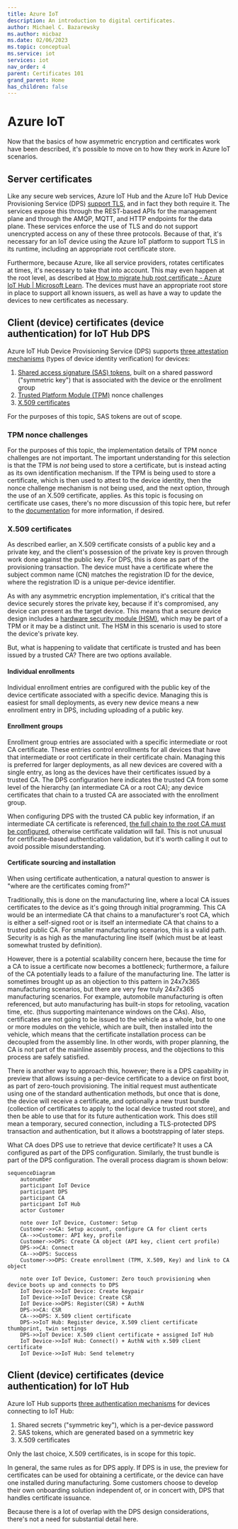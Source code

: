 ```yaml
---
title: Azure IoT
description: An introduction to digital certificates.
author: Michael C. Bazarewsky
ms.author: micbaz
ms.date: 02/06/2023
ms.topic: conceptual
ms.service: iot
services: iot
nav_order: 4
parent: Certificates 101
grand_parent: Home
has_children: false
---
```


# Azure IoT

Now that the basics of how asymmetric encryption and certificates work
have been described, it's possible to move on to how they work in Azure
IoT scenarios.

## Server certificates

Like any secure web services, Azure IoT Hub and the Azure IoT Hub Device
Provisioning Service (DPS) [support
TLS](https://learn.microsoft.com/en-us/azure/iot-hub/iot-hub-tls-support),
and in fact they both require it. The services expose this through the
REST-based APIs for the management plane and through the AMQP, MQTT, and
HTTP endpoints for the data plane. These services enforce the use of TLS
and do not support unencrypted access on any of these three protocols.
Because of that, it's necessary for an IoT device using the Azure IoT
platform to support TLS in its runtime, including an appropriate root
certificate store.

Furthermore, because Azure, like all service providers, rotates
certificates at times, it's necessary to take that into account. This
may even happen at the root level, as described at [How to migrate hub
root certificate - Azure IoT Hub \| Microsoft
Learn](https://learn.microsoft.com/en-us/azure/iot-hub/migrate-tls-certificate?tabs=portal).
The devices must have an appropriate root store in place to support all
known issuers, as well as have a way to update the devices to new
certificates as necessary.

## Client (device) certificates (device authentication) for IoT Hub DPS

Azure IoT Hub Device Provisioning Service (DPS) supports [three
attestation
mechanisms](https://learn.microsoft.com/azure/iot-dps/concepts-service#attestation-mechanism)
(types of device identity verification) for devices:

1. [Shared access signature (SAS)
    tokens](https://learn.microsoft.com/azure/iot-dps/concepts-symmetric-key-attestation?tabs=windows),
    built on a shared password ("symmetric key") that is associated with
    the device or the enrollment group
2. [Trusted Platform Module
    (TPM)](https://learn.microsoft.com/azure/iot-dps/concepts-tpm-attestation)
    nonce challenges
3. [X.509
    certificates](https://learn.microsoft.com/azure/iot-dps/concepts-x509-attestation)

For the purposes of this topic, SAS tokens are out of scope.

### TPM nonce challenges

For the purposes of this topic, the implementation details of TPM nonce
challenges are not important. The important understanding for this
selection is that the TPM is *not* being used to store a certificate,
but is instead acting as its own identification mechanism. If the TPM is
being used to store a certificate, which is then used to attest to the
device identity, then the nonce challenge mechanism is not being used,
and the next option, through the use of an X.509 certificate, applies.
As this topic is focusing on certificate use cases, there's no more
discussion of this topic here, but refer to the
[documentation](https://learn.microsoft.com/azure/iot-dps/concepts-tpm-attestation)
for more information, if desired.

### X.509 certificates

As described earlier, an X.509 certificate consists of a public key and
a private key, and the client's possession of the private key is proven
through work done against the public key. For DPS, this is done as part
of the provisioning transaction. The device must have a certificate
where the subject common name (CN) matches the registration ID for the
device, where the registration ID is a unique per-device identifier.

As with any asymmetric encryption implementation, it's critical that the
device securely stores the private key, because if it's compromised, any
device can present as the target device. This means that a secure device
design includes a [hardware security module
(HSM)](https://en.wikipedia.org/wiki/Hardware_security_module), which
may be part of a TPM or it may be a distinct unit. The HSM in this
scenario is used to store the device's private key.

But, what is happening to validate that certificate is trusted and has
been issued by a trusted CA? There are two options available.

#### Individual enrollments

Individual enrollment entries are configured with the public key of the
device certificate associated with a specific device. Managing this is
easiest for small deployments, as every new device means a new
enrollment entry in DPS, including uploading of a public key.

#### Enrollment groups

Enrollment group entries are associated with a specific intermediate or
root CA certificate. These entries control enrollments for all devices
that have that intermediate or root certificate in their certificate
chain. Managing this is preferred for larger deployments, as all new
devices are covered with a single entry, as long as the devices have
their certificates issued by a trusted CA. The DPS configuration here
indicates the trusted CA from some level of the hierarchy (an
intermediate CA or a root CA); any device certificates that chain to a
trusted CA are associated with the enrollment group.

When configuring DPS with the trusted CA public key information, if an
intermediate CA certificate is referenced, [the full chain to the root
CA must be
configured](https://learn.microsoft.com/azure/iot-dps/concepts-x509-attestation#dps-device-chain-requirements),
otherwise certificate validation will fail. This is not unusual for
certificate-based authentication validation, but it's worth calling it
out to avoid possible misunderstanding.

#### Certificate sourcing and installation

When using certificate authentication, a natural question to answer is
"where are the certificates coming from?"

Traditionally, this is done on the manufacturing line, where a local CA
issues certificates to the device as it's going through initial
programming. This CA would be an intermediate CA that chains to a
manufacturer's root CA, which is either a self-signed root or is itself
an intermediate CA that chains to a trusted public CA. For smaller
manufacturing scenarios, this is a valid path. Security is as high as
the manufacturing line itself (which must be at least somewhat trusted
by definition).

However, there is a potential scalability concern here, because the time
for a CA to issue a certificate now becomes a bottleneck; furthermore, a
failure of the CA potentially leads to a failure of the manufacturing
line. The latter is sometimes brought up as an objection to this pattern
in 24x7x365 manufacturing scenarios, but there are very few truly
24x7x365 manufacturing scenarios. For example, automobile manufacturing
is often referenced, but auto manufacturing has built-in stops for
retooling, vacation time, etc. (thus supporting maintenance windows on
the CAs). Also, certificates are not going to be issued to the vehicle
as a whole, but to one or more modules on the vehicle, which are built,
then installed into the vehicle, which means that the certificate
installation process can be decoupled from the assembly line. In other
words, with proper planning, the CA is not part of the mainline assembly
process, and the objections to this process are safely satisfied.

There is another way to approach this, however; there is a DPS
capability in preview that allows issuing a per-device certificate to a
device on first boot, as part of zero-touch provisioning. The initial
request must authenticate using one of the standard authentication
methods, but once that is done, the device will receive a certificate,
and optionally a new trust bundle (collection of certificates to apply
to the local device trusted root store), and then be able to use that
for its future authentication work. This does still mean a temporary,
secured connection, including a TLS-protected DPS transaction and
authentication, but it allows a bootstrapping of later steps.

What CA does DPS use to retrieve that device certificate? It uses a CA
configured as part of the DPS configuration. Similarly, the trust bundle
is part of the DPS configuration. The overall process diagram is shown
below:

```mermaid
sequenceDiagram
    autonumber
    participant IoT Device
    participant DPS
    participant CA
    participant IoT Hub
    actor Customer

    note over IoT Device, Customer: Setup
    Customer->>CA: Setup account, configure CA for client certs
    CA-->>Customer: API key, profile
    Customer->>DPS: Create CA object (API key, client cert profile)
    DPS->>CA: Connect
    CA-->>DPS: Success
    Customer->>DPS: Create enrollment (TPM, X.509, Key) and link to CA object

    note over IoT Device, Customer: Zero touch provisioning when device boots up and connects to DPS
    IoT Device->>IoT Device: Create keypair
    IoT Device->>IoT Device: Create CSR
    IoT Device->>DPS: Register(CSR) + AuthN
    DPS->>CA: CSR
    CA-->>DPS: X.509 client certificate
    DPS->>IoT Hub: Register device, X.509 client certificate thumbprint, twin settings
    DPS->>IoT Device: X.509 client certificate + assigned IoT Hub
    IoT Device->>IoT Hub: Connect() + AuthN with x.509 client certificate
    IoT Device->>IoT Hub: Send telemetry
```

## Client (device) certificates (device authentication) for IoT Hub

Azure IoT Hub supports [three authentication
mechanisms](https://learn.microsoft.com/azure/iot-hub/iot-hub-dev-guide-sas?tabs=node#authenticating-a-device-to-iot-hub)
for devices connecting to IoT Hub:

1. Shared secrets ("symmetric key"), which is a per-device password
2. SAS tokens, which are generated based on a symmetric key
3. X.509 certificates

Only the last choice, X.509 certificates, is in scope for this topic.

In general, the same rules as for DPS apply. If DPS is in use, the
preview for certificates can be used for obtaining a certificate, or the
device can have one installed during manufacturing. Some customers
choose to develop their own onboarding solution independent of, or in
concert with, DPS that handles certificate issuance.

Because there is a lot of overlap with the DPS design considerations,
there's not a need for substantial detail here.
